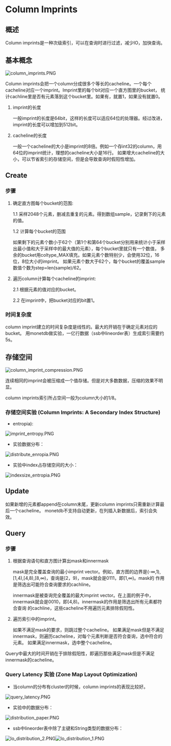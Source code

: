 # Column Imprints

## 概述

Column imprints是一种次级索引，可以在查询时进行过滤，减少IO，加快查询。

## 基本概念

![column_imprints.PNG](image/column_imprints.PNG)

Column imprints会把一个column分成很多个等长的cacheline。一个每个cacheline对应一个imprint。Imprint里的每个bit对应一个直方图里的bucket，
统计cachline里是否有元素落到这个bucket里。如果有，就置1，如果没有就置0。

1. imprint的长度

    一般imprint的长度是64bit，这样的长度可以适应64位的处理器。经过改进，imprint的长度可以增加到512bit。
  
2. cacheline的长度
  
    一般一个cacheline的大小是imprint的8倍。例如一个存int32的column，用64位的imprint统计，理想的cacheline大小是16行。
    如果增大cacheline的大小，可以节省索引的存储空间，但是会导致查询时假阳性增加。

## Create

### 步骤

1. 确定直方图每个bucket的范围: 

   1.1 采样2048个元素，删减去重复的元素。得到数组sample，记录剩下的元素的值。

   1.2 计算每个bucket的范围

    如果剩下的元素个数小于62个（第1个和第64个bucket分别用来统计小于采样出最小值和大于采样中的最大值的元素），每个bucket里就只有一个数值，
    多余的bucket用coltype_MAX填充。如果元素个数特别少，会使用32位，16位，8位大小的imprint。
    如果元素个数大于62个，每个bucket的覆盖sample数值个数为step=len(sample)/62。

2. 遍历column计算每个cacheline的imprint:

   2.1 根据元素的值对应的bucket。

   2.2 在imprint中，把bucket对应的bit置1。

### 时间复杂度

column imprint建立的时间复杂度是线性的。最大的开销在于确定元素对应的bucket。
用monetdb做实验，一亿行数据（ssb中lineorder表）生成索引需要约5s。

## 存储空间

![column_imprint_compression.PNG](image/column_imprint_compression.PNG)

连续相同的imprint会被压缩成一个值存储。但是对大多数数据，压缩的效果不明显。

column imprints索引所占空间一般为column大小的1/8。

### 存储空间实验 (Column Imprints: A Secondary Index Structure)

* entropia):

![imprint_entropy.PNG](image/imprint_entropy.PNG)

* 实验数据分布：

![distribute_enropia.PNG](image/distribute_enropia.PNG)

* 实验中index占存储空间的大小：

![indexsize_entropia.PNG](image/indexsize_entropia.PNG)


## Update

如果新增的元素都append在column末尾，更新column imprints只需重新计算最后一个cacheline。
monetdb不支持自动更新，在列插入新数据后，索引会失效。

## Query

### 步骤

1. 根据查询语句和直方图计算出mask和innermask

   mask是完全覆盖查询的最小imprint vector。例如，直方图的边界是(-∞,1),[1,4),[4,8),[8,∞)，查询是[2，9)，mask就会是0111，即[1,∞)。mask的
   作用是筛选出可能符合查询要求的cachline。

   innermask是被查询完全覆盖的最大imprint vector。在上面的例子中，innermask就会是0010，即[4,8)。innermask的作用是筛选出所有元素都符合查询
   的cachline，这些cacheline不用遍历元素排除假阳性。

2. 遍历索引中的imprint。

   如果不满足mask的要求，则跳过整个cacheline。
   如果满足mask但是不满足innermask，则遍历cacheline，对每个元素判断是否符合查询，选中符合的元素。
   如果满足innermask，选中整个cacheline。

Query中最大的时间开销在于排除假阳性，即遍历那些满足mask但是不满足innermask的cacheline。

### Query Latency 实验 (Zone Map Layout Optimization)

* 当column的分布有cluster的时候，column imprints的表现比较好。

![query_latency.PNG](image/query_latency.PNG)

* 实验中的数据分布：

![distribution_paper.PNG](image/distribution_paper.PNG)

* ssb中lineorder表中除了主键和String类型的数据分布：

![lo_distribution_2.PNG](image/lo_distribution_2.PNG)![lo_distribution_1.PNG](image/lo_distribution_2.PNG)

